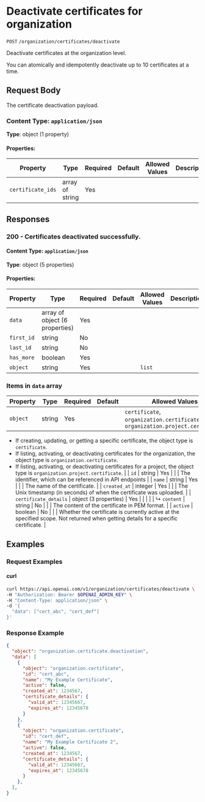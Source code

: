 # Deactivate certificates for organization

`POST` `/organization/certificates/deactivate`

Deactivate certificates at the organization level.

You can atomically and idempotently deactivate up to 10 certificates at a time.


## Request Body

The certificate deactivation payload.

### Content Type: `application/json`

**Type**: object (1 property)

#### Properties:

| Property | Type | Required | Default | Allowed Values | Description |
| -------- | ---- | -------- | ------- | -------------- | ----------- |
| `certificate_ids` | array of string | Yes |  |  |  |
## Responses

### 200 - Certificates deactivated successfully.

#### Content Type: `application/json`

**Type**: object (5 properties)

#### Properties:

| Property | Type | Required | Default | Allowed Values | Description |
| -------- | ---- | -------- | ------- | -------------- | ----------- |
| `data` | array of object (6 properties) | Yes |  |  |  |
| `first_id` | string | No |  |  |  |
| `last_id` | string | No |  |  |  |
| `has_more` | boolean | Yes |  |  |  |
| `object` | string | Yes |  | `list` |  |


### Items in `data` array

| Property | Type | Required | Default | Allowed Values | Description |
| -------- | ---- | -------- | ------- | -------------- | ----------- |
| `object` | string | Yes |  | `certificate`, `organization.certificate`, `organization.project.certificate` | The object type.

- If creating, updating, or getting a specific certificate, the object type is `certificate`.
- If listing, activating, or deactivating certificates for the organization, the object type is `organization.certificate`.
- If listing, activating, or deactivating certificates for a project, the object type is `organization.project.certificate`.
 |
| `id` | string | Yes |  |  | The identifier, which can be referenced in API endpoints |
| `name` | string | Yes |  |  | The name of the certificate. |
| `created_at` | integer | Yes |  |  | The Unix timestamp (in seconds) of when the certificate was uploaded. |
| `certificate_details` | object (3 properties) | Yes |  |  |  |
|   ↳ `content` | string | No |  |  | The content of the certificate in PEM format. |
| `active` | boolean | No |  |  | Whether the certificate is currently active at the specified scope. Not returned when getting details for a specific certificate. |
## Examples

### Request Examples

#### curl
```bash
curl https://api.openai.com/v1/organization/certificates/deactivate \
-H "Authorization: Bearer $OPENAI_ADMIN_KEY" \
-H "Content-Type: application/json" \
-d '{
  "data": ["cert_abc", "cert_def"]
}'

```

### Response Example

```json
{
  "object": "organization.certificate.deactivation",
  "data": [
    {
      "object": "organization.certificate",
      "id": "cert_abc",
      "name": "My Example Certificate",
      "active": false,
      "created_at": 1234567,
      "certificate_details": {
        "valid_at": 12345667,
        "expires_at": 12345678
      }
    },
    {
      "object": "organization.certificate",
      "id": "cert_def",
      "name": "My Example Certificate 2",
      "active": false,
      "created_at": 1234567,
      "certificate_details": {
        "valid_at": 12345667,
        "expires_at": 12345678
      }
    },
  ],
}

```

